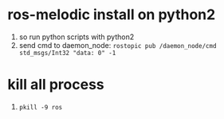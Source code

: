 # ros-melodic install on python2
1. so run python scripts with python2
2. send cmd to daemon_node: `rostopic pub /daemon_node/cmd std_msgs/Int32 "data: 0" -1`

# kill all process
1. `pkill -9 ros`